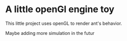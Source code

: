 # A little openGl engine toy

This little project uses openGL to render ant's behavior.

Maybe adding more simulation in the futur
